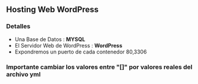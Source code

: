 
## Hosting Web WordPress

### Detalles 

* Una Base de Datos : **MYSQL**
* El Servidor Web de WordPress : **WordPress**
* Expondremos un puerto de cada contenedor 80,3306

### Importante cambiar los valores entre "[]" por valores reales del archivo yml
